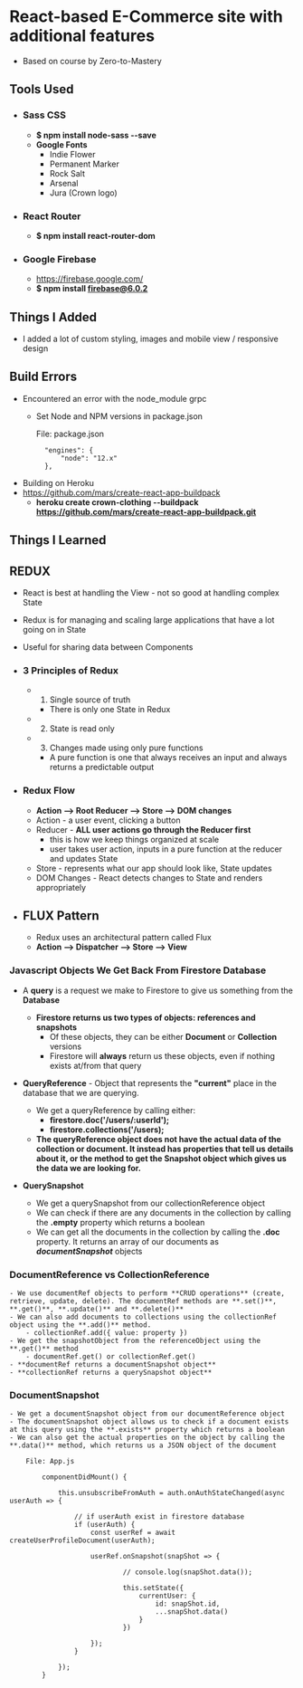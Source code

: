 # React-based E-Commerce site with additional features

- Based on course by Zero-to-Mastery

## Tools Used
- ### Sass CSS
    - **$ npm install node-sass --save**
    - **Google Fonts**
        - Indie Flower
        - Permanent Marker
        - Rock Salt
        - Arsenal
        - Jura (Crown logo)
  
- ### React Router
    - **$ npm install react-router-dom**
  
- ### Google Firebase
    - https://firebase.google.com/
    - **$ npm install firebase@6.0.2**
    

## Things I Added
- I added a lot of custom styling, images and mobile view / responsive design

## Build Errors
- Encountered an error with the node_module grpc
    - Set Node and NPM versions in package.json
    
        File: package.json
        
            "engines": {
                "node": "12.x"
            },

- Building on Heroku
- https://github.com/mars/create-react-app-buildpack
    - **heroku create crown-clothing --buildpack https://github.com/mars/create-react-app-buildpack.git**

## Things I Learned

## REDUX
- React is best at handling the View - not so good at handling complex State
- Redux is for managing and scaling large applications that have a lot going on in State
- Useful for sharing data between Components
- ### 3 Principles of Redux
    - 1. Single source of truth
        - There is only one State in Redux
    - 2. State is read only
    - 3. Changes made using only pure functions
        - A pure function is one that always receives an input and always returns a predictable output

- ### Redux Flow
    - **Action --> Root Reducer --> Store --> DOM changes**
    - Action - a user event, clicking a button
    - Reducer - **ALL user actions go through the Reducer first**
        - this is how we keep things organized at scale
        - user takes user action, inputs in a pure function at the reducer and updates State
    - Store - represents what our app should look like, State updates
    - DOM Changes - React detects changes to State and renders appropriately
- ## FLUX Pattern
    - Redux uses an architectural pattern called Flux
    - **Action --> Dispatcher --> Store --> View**

### Javascript Objects We Get Back From Firestore Database
- A **query** is a request we make to Firestore to give us something from the **Database**
    - **Firestore returns us two types of objects: references and snapshots**
        - Of these objects, they can be either **Document** or **Collection** versions
        - Firestore will **always** return us these objects, even if nothing exists at/from that query

- **QueryReference** - Object that represents the **"current"** place in the database that we are querying.
    - We get a queryReference by calling either:
        - **firestore.doc('/users/:userId');**
        - **firestore.collections('/users);**
    - **The queryReference object does not have the actual data of the collection or document. It instead has properties that tell us details about it, or the method to get the Snapshot object which gives us the data we are looking for.**

- **QuerySnapshot**
    - We get a querySnapshot from our collectionReference object
    - We can check if there are any documents in the collection by calling the **.empty** property which returns a boolean
    - We can get all the documents in the collection by calling the **.doc** property. It returns an array of our documents as ***documentSnapshot*** objects


### DocumentReference vs CollectionReference
    - We use documentRef objects to perform **CRUD operations** (create, retrieve, update, delete). The documentRef methods are **.set()**, **.get()**, **.update()** and **.delete()**
    - We can also add documents to collections using the collectionRef object using the **.add()** method.
        - collectionRef.add({ value: property })
    - We get the snapshotObject from the referenceObject using the **.get()** method
        - documentRef.get() or collectionRef.get()
    - **documentRef returns a documentSnapshot object**
    - **collectionRef returns a querySnapshot object**

### DocumentSnapshot
    - We get a documentSnapshot object from our documentReference object
    - The documentSnapshot object allows us to check if a document exists at this query using the **.exists** property which returns a boolean
    - We can also get the actual properties on the object by calling the **.data()** method, which returns us a JSON object of the document

        File: App.js

            componentDidMount() {
            
                this.unsubscribeFromAuth = auth.onAuthStateChanged(async userAuth => {
            
                    // if userAuth exist in firestore database
                    if (userAuth) {
                        const userRef = await createUserProfileDocument(userAuth);

                        userRef.onSnapshot(snapShot => {

                                // console.log(snapShot.data());

                                this.setState({
                                    currentUser: {
                                        id: snapShot.id,
                                        ...snapShot.data()
                                    }
                                })
                            
                        });
                    }

                });
            }